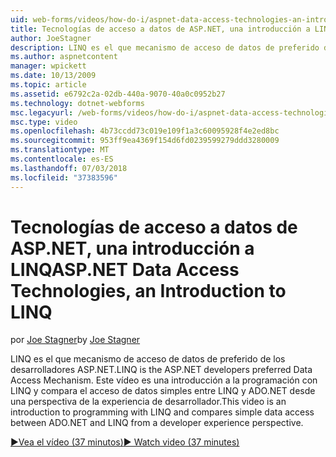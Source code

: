 ```yaml
---
uid: web-forms/videos/how-do-i/aspnet-data-access-technologies-an-introduction-to-linq
title: Tecnologías de acceso a datos de ASP.NET, una introducción a LINQ | Microsoft Docs
author: JoeStagner
description: LINQ es el que mecanismo de acceso de datos de preferido de los desarrolladores ASP.NET. Este vídeo es una introducción a la programación con LINQ y compara datos simples acceso betwee...
ms.author: aspnetcontent
manager: wpickett
ms.date: 10/13/2009
ms.topic: article
ms.assetid: e6792c2a-02db-440a-9070-40a0c0952b27
ms.technology: dotnet-webforms
msc.legacyurl: /web-forms/videos/how-do-i/aspnet-data-access-technologies-an-introduction-to-linq
msc.type: video
ms.openlocfilehash: 4b73ccdd73c019e109f1a3c60095928f4e2ed8bc
ms.sourcegitcommit: 953ff9ea4369f154d6fd0239599279ddd3280009
ms.translationtype: MT
ms.contentlocale: es-ES
ms.lasthandoff: 07/03/2018
ms.locfileid: "37383596"
---
```

<a name="aspnet-data-access-technologies-an-introduction-to-linq"></a><span data-ttu-id="a4d5d-104">Tecnologías de acceso a datos de ASP.NET, una introducción a LINQ</span><span class="sxs-lookup"><span data-stu-id="a4d5d-104">ASP.NET Data Access Technologies, an Introduction to LINQ</span></span>
====================
<span data-ttu-id="a4d5d-105">por [Joe Stagner](https://github.com/JoeStagner)</span><span class="sxs-lookup"><span data-stu-id="a4d5d-105">by [Joe Stagner](https://github.com/JoeStagner)</span></span>

<span data-ttu-id="a4d5d-106">LINQ es el que mecanismo de acceso de datos de preferido de los desarrolladores ASP.NET.</span><span class="sxs-lookup"><span data-stu-id="a4d5d-106">LINQ is the ASP.NET developers preferred Data Access Mechanism.</span></span> <span data-ttu-id="a4d5d-107">Este vídeo es una introducción a la programación con LINQ y compara el acceso de datos simples entre LINQ y ADO.NET desde una perspectiva de la experiencia de desarrollador.</span><span class="sxs-lookup"><span data-stu-id="a4d5d-107">This video is an introduction to programming with LINQ and compares simple data access between ADO.NET and LINQ from a developer experience perspective.</span></span>

[<span data-ttu-id="a4d5d-108">&#9654;Vea el vídeo (37 minutos)</span><span class="sxs-lookup"><span data-stu-id="a4d5d-108">&#9654; Watch video (37 minutes)</span></span>](https://channel9.msdn.com/Blogs/ASP-NET-Site-Videos/aspnet-data-access-technologies-an-introduction-to-linq)
